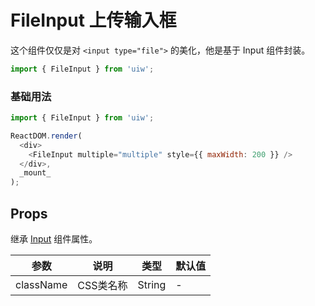 FileInput 上传输入框
===

这个组件仅仅是对 `<input type="file">` 的美化，他是基于 Input 组件封装。

```jsx
import { FileInput } from 'uiw';
```

### 基础用法

<!--DemoStart,bgWhite,codePen--> 
```js
import { FileInput } from 'uiw';

ReactDOM.render(
  <div>
    <FileInput multiple="multiple" style={{ maxWidth: 200 }} />
  </div>,
  _mount_
);
```
<!--End-->

## Props

继承 [Input](#/components/input) 组件属性。

| 参数 | 说明 | 类型 | 默认值 |
|--------- |-------- |--------- |-------- |
| className | CSS类名称 | String | - |
